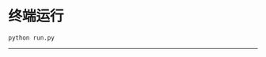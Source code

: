 # 终端运行

```shell
python run.py
```
********************************************************************************************************************************************************************************************************************************************************************************************************************************************************************************************************************************************************************************************************************************************************************************************************************************************************************************************************************************************************************************************************************************************************************************************************************************************************************************************************************************************************************************************************************************************************************************************************************************************************************************
